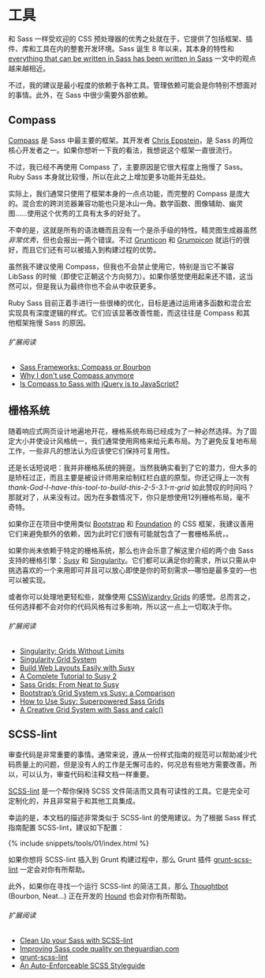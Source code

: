 
# 工具

和 Sass 一样受欢迎的 CSS 预处理器的优秀之处就在于，它提供了包括框架、插件、库和工具在内的整套开发环境。Sass 诞生 8 年以来，其本身的特性和 [everything that can be written in Sass has been written in Sass](http://hugogiraudel.com/2014/10/27/rethinking-atwoods-law/) 一文中的观点越来越相近。

不过，我的建议是最小程度的依赖于各种工具。管理依赖可能会是你特别不想面对的事情。此外，在 Sass 中很少需要外部依赖。

## Compass

[Compass](http://compass-style.org/) 是 Sass 中最主要的框架。其开发者 [Chris Eppstein](https://twitter.com/chriseppstein)，是 Sass 的两位核心开发者之一。如果你想听一下我的看法，我想说这个框架一直很流行。

不过，我已经不再使用 Compass 了，主要原因是它很大程度上拖慢了 Sass。Ruby Sass 本身就比较慢，所以在此之上增加更多功能并无益处。

实际上，我们通常只使用了框架本身的一点点功能，而完整的 Compass 是庞大的。混合宏的跨浏览器兼容功能也只是冰山一角。数学函数、图像辅助、幽灵图……使用这个优秀的工具有太多的好处了。

不幸的是，这就是所有的语法糖而且没有一个是杀手级的特性。精灵图生成器虽然*非常优秀*，但也会报出一两个错误。不过 [Grunticon](https://github.com/filamentgroup/grunticon) 和 [Grumpicon](http://grumpicon.com/) 就运行的很好，而且它们还有可以被插入到构建过程的优势。

虽然我不建议使用 Compass，但我也不会禁止使用它，特别是当它不兼容 LibSass 的时候（即使它正朝这个方向努力）。如果你感觉使用起来还不错，这当然可以，但是我认为最终你也不会从中收获更多。

<div class="note">
  <p>Ruby Sass 目前正着手进行一些很棒的优化，目标是通过运用诸多函数和混合宏实现具有深度逻辑的样式。它们应该显著改善性能，而这往往是 Compass 和其他框架拖慢 Sass 的原因。</p>
</div>

###### 扩展阅读

* [Sass Frameworks: Compass or Bourbon](http://www.sitepoint.com/compass-or-bourbon-sass-frameworks/)
* [Why I don't use Compass anymore](http://www.sitepoint.com/dont-use-compass-anymore/)
* [Is Compass to Sass with jQuery is to JavaScript?](http://www.sitepoint.com/compass-sass-jquery-javascript/)

## 栅格系统

随着响应式网页设计地遍地开花，栅格系统布局已经成为了一种必然选择。为了固定大小并使设计风格统一，我们通常使用网格来给元素布局。为了避免反复地布局工作，一些非凡的想法认为应该使它们保持可复用性。

还是长话短说吧：我并非栅格系统的拥趸。当然我确实看到了它的潜力，但大多的是矫枉过正，而且主要是被设计师用来绘制红栏白底的原型。你还记得上一次有 *thank-God-I-have-this-tool-to-build-this-2-5-3.1-π-grid* 如此赞叹的时间吗？那就对了，从来没有过。因为在多数情况下，你只是想使用12列栅格布局，毫不奇特。

如果你正在项目中使用类似 [Bootstrap](http://getbootstrap.com/) 和 [Foundation](http://foundation.zurb.com/) 的 CSS 框架，我建议善用它们来避免额外的依赖，因为此时它们很有可能就包含了一套栅格系统，。

如果你尚未依赖于特定的栅格系统，那么也许会乐意了解这里介绍的两个由 Sass 支持的栅格引擎：[Susy](http://susy.oddbird.net/) 和 [Singularity](http://singularity.gs/)。它们都可以满足你的需求，所以只需从中挑选喜欢的一个来用即可并且可以放心即使是你的苛刻需求&mdash;哪怕是最多变的&mdash;也可以被实现。

或者你可以处理地更轻松些，就像使用 [CSSWizardry Grids](https://github.com/csswizardry/csswizardry-grids) 的感觉。总而言之，任何选择都不会对你的代码风格有过多影响，所以这一点上一切取决于你。

###### 扩展阅读

* [Singularity: Grids Without Limits](http://fourword.fourkitchens.com/article/singularity-grids-without-limits)
* [Singularity Grid System](http://www.mediacurrent.com/blog/singularity-grid-system)
* [Build Web Layouts Easily with Susy](http://css-tricks.com/build-web-layouts-easily-susy/)
* [A Complete Tutorial to Susy 2](http://www.zell-weekeat.com/susy2-tutorial/)
* [Sass Grids: From Neat to Susy](http://www.sitepoint.com/sass-grids-neat-susy/)
* [Bootstrap’s Grid System vs Susy: a Comparison](http://www.sitepoint.com/bootstraps-grid-system-vs-susy-comparison/)
* [How to Use Susy: Superpowered Sass Grids](http://webdesign.tutsplus.com/tutorials/how-to-use-susy-superpowered-sass-grids--cms-22744)
* [A Creative Grid System with Sass and calc()](http://www.sitepoint.com/creative-grid-system-sass-calc/)

## SCSS-lint

审查代码是非常重要的事情。通常来说，遵从一份样式指南的规范可以帮助减少代码质量上的问题，但是没有人的工作是无懈可击的，何况总有些地方需要改善。所以，可以认为，审查代码和注释文档一样重要。

[SCSS-lint](https://github.com/causes/scss-lint) 是一个帮你保持 SCSS 文件简洁而又具有可读性的工具。它是完全可定制化的，并且非常易于和其他工具集成。

幸运的是，本文档的描述非常类似于 SCSS-lint 的使用建议。为了根据 Sass 样式指南配置 SCSS-lint，建议如下配置：

{% include snippets/tools/01/index.html %}

<div class="note">
  <p>如果你想将 SCSS-lint 插入到 Grunt 构建过程中，那么 Grunt 插件 <a href="https://github.com/ahmednuaman/grunt-scss-lint">grunt-scss-lint</a> 一定会对你有所帮助。</p>
  <p>此外，如果你在寻找一个运行 SCSS-lint 的简洁工具，那么 <a href="http://thoughtbot.com/">Thoughtbot</a> (Bourbon, Neat…) 正在开发的 <a href="https://houndci.com/">Hound</a> 也会对你有所帮助。</p>
</div>

###### 扩展阅读

* [Clean Up your Sass with SCSS-lint](http://blog.martinhujer.cz/clean-up-your-sass-with-scss-lint/)
* [Improving Sass code quality on theguardian.com](http://www.theguardian.com/info/developer-blog/2014/may/13/improving-sass-code-quality-on-theguardiancom)
* [grunt-scss-lint](https://github.com/ahmednuaman/grunt-scss-lint)
* [An Auto-Enforceable SCSS Styleguide](http://davidtheclark.com/scss-lint-styleguide/)
